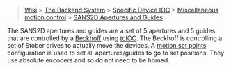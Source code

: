 > [Wiki](Home) > [The Backend System](The-Backend-System) > [Specific Device IOC](Specific-Device-IOC) > [Miscellaneous motion control](Miscellaneous-Motion-Control) > [SANS2D Apertures and Guides](SANS2D-apertures-and-guides)

The SANS2D apertures and guides are a set of 5 apertures and 5 guides that are controlled by a [Beckhoff](https://github.com/ISISComputingGroup/ibex_developers_manual/wiki/Beckhoff) using [tcIOC](https://github.com/ISISComputingGroup/ibex_developers_manual/wiki/tcIOC). The Beckhoff is controlling a set of Stober drives to actually move the devices. A [motion set points](https://github.com/ISISComputingGroup/ibex_developers_manual/wiki/Motion-Set-points) configuration is used to set all apertures/guides to go to set positions. They use absolute encoders and so do not need to be homed.